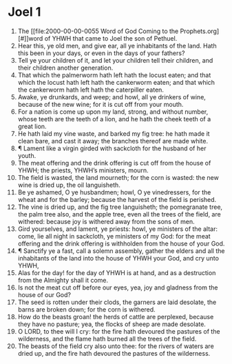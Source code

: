 ﻿# Joel 1
1. The [[file:2000-00-00-0055 Word of God Coming to the Prophets.org][#]]word of YHWH that came to Joel the son of Pethuel. 
2. Hear this, ye old men, and give ear, all ye inhabitants of the land. Hath this been in your days, or even in the days of your fathers? 
3. Tell ye your children of it, and let your children tell their children, and their children another generation. 
4. That which the palmerworm hath left hath the locust eaten; and that which the locust hath left hath the cankerworm eaten; and that which the cankerworm hath left hath the caterpiller eaten. 
5. Awake, ye drunkards, and weep; and howl, all ye drinkers of wine, because of the new wine; for it is cut off from your mouth. 
6. For a nation is come up upon my land, strong, and without number, whose teeth are the teeth of a lion, and he hath the cheek teeth of a great lion. 
7. He hath laid my vine waste, and barked my fig tree: he hath made it clean bare, and cast it away; the branches thereof are made white. 
8. ¶ Lament like a virgin girded with sackcloth for the husband of her youth. 
9. The meat offering and the drink offering is cut off from the house of YHWH; the priests, YHWH’s ministers, mourn. 
10. The field is wasted, the land mourneth; for the corn is wasted: the new wine is dried up, the oil languisheth. 
11. Be ye ashamed, O ye husbandmen; howl, O ye vinedressers, for the wheat and for the barley; because the harvest of the field is perished. 
12. The vine is dried up, and the fig tree languisheth; the pomegranate tree, the palm tree also, and the apple tree, even all the trees of the field, are withered: because joy is withered away from the sons of men. 
13. Gird yourselves, and lament, ye priests: howl, ye ministers of the altar: come, lie all night in sackcloth, ye ministers of my God: for the meat offering and the drink offering is withholden from the house of your God. 
14. ¶ Sanctify ye a fast, call a solemn assembly, gather the elders and all the inhabitants of the land into the house of YHWH your God, and cry unto YHWH, 
15. Alas for the day! for the day of YHWH is at hand, and as a destruction from the Almighty shall it come. 
16. Is not the meat cut off before our eyes, yea, joy and gladness from the house of our God? 
17. The seed is rotten under their clods, the garners are laid desolate, the barns are broken down; for the corn is withered. 
18. How do the beasts groan! the herds of cattle are perplexed, because they have no pasture; yea, the flocks of sheep are made desolate. 
19. O LORD, to thee will I cry: for the fire hath devoured the pastures of the wilderness, and the flame hath burned all the trees of the field. 
20. The beasts of the field cry also unto thee: for the rivers of waters are dried up, and the fire hath devoured the pastures of the wilderness. 
